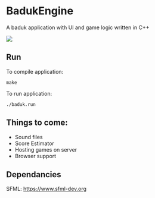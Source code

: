 # BadukEngine
A baduk application with UI and game logic written in C++

![](https://media.giphy.com/media/hQEJ4s3X1h10XlVFFe/giphy.gif)

## Run
To compile application:
```
make
```

To run application:
```
./baduk.run
```
## Things to come:
* Sound files
* Score Estimator
* Hosting games on server
* Browser support

## Dependancies
SFML: https://www.sfml-dev.org

